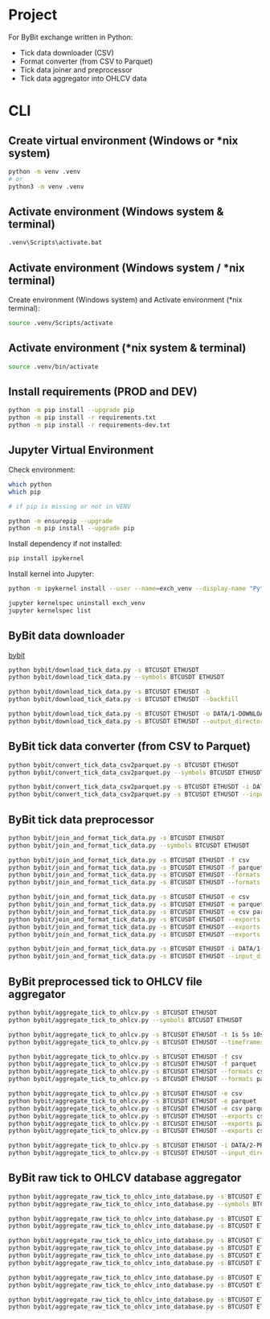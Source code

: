 
# Project

For ByBit exchange written in Python:
* Tick data downloader (CSV)
* Format converter (from CSV to Parquet)
* Tick data joiner and preprocessor
* Tick data aggregator into OHLCV data

# CLI

## Create virtual environment (Windows or *nix system)

```sh
python -m venv .venv
# or
python3 -m venv .venv
```

## Activate environment (Windows system & terminal)

```sh
.venv\Scripts\activate.bat
```

## Activate environment (Windows system / *nix terminal)

Create environment (Windows system) and Activate environment (*nix terminal):
```sh
source .venv/Scripts/activate
```

## Activate environment (*nix system & terminal)

```sh
source .venv/bin/activate
```

## Install requirements (PROD and DEV)

```sh
python -m pip install --upgrade pip
python -m pip install -r requirements.txt
python -m pip install -r requirements-dev.txt
```

## Jupyter Virtual Environment

Check environment:
```sh
which python
which pip

# if pip is missing or not in VENV

python -m ensurepip --upgrade
python -m pip install --upgrade pip
```

Install dependency if not installed:
```sh
pip install ipykernel
```

Install kernel into Jupyter:
```sh
python -m ipykernel install --user --name=exch_venv --display-name "Python (.exch_venv)"

jupyter kernelspec uninstall exch_venv
jupyter kernelspec list
```

## ByBit data downloader

[bybit](https://public.bybit.com/trading)

```sh
python bybit/download_tick_data.py -s BTCUSDT ETHUSDT
python bybit/download_tick_data.py --symbols BTCUSDT ETHUSDT
```

```sh
python bybit/download_tick_data.py -s BTCUSDT ETHUSDT -b
python bybit/download_tick_data.py -s BTCUSDT ETHUSDT --backfill
```

```sh
python bybit/download_tick_data.py -s BTCUSDT ETHUSDT -o DATA/1-DOWNLOADS
python bybit/download_tick_data.py -s BTCUSDT ETHUSDT --output_directory_path DATA/1-DOWNLOADS
```


## ByBit tick data converter (from CSV to Parquet)

```sh
python bybit/convert_tick_data_csv2parquet.py -s BTCUSDT ETHUSDT
python bybit/convert_tick_data_csv2parquet.py --symbols BTCUSDT ETHUSDT
```

```sh
python bybit/convert_tick_data_csv2parquet.py -s BTCUSDT ETHUSDT -i DATA/1-DOWNLOADS -o DATA/2-CONVERTED
python bybit/convert_tick_data_csv2parquet.py -s BTCUSDT ETHUSDT --input_directory_path DATA/1-DOWNLOADS --output_directory_path DATA/2-CONVERTED
```

## ByBit tick data preprocessor

```sh
python bybit/join_and_format_tick_data.py -s BTCUSDT ETHUSDT
python bybit/join_and_format_tick_data.py --symbols BTCUSDT ETHUSDT
```

```sh
python bybit/join_and_format_tick_data.py -s BTCUSDT ETHUSDT -f csv
python bybit/join_and_format_tick_data.py -s BTCUSDT ETHUSDT -f parquet
python bybit/join_and_format_tick_data.py -s BTCUSDT ETHUSDT --formats csv
python bybit/join_and_format_tick_data.py -s BTCUSDT ETHUSDT --formats parquet
```

```sh
python bybit/join_and_format_tick_data.py -s BTCUSDT ETHUSDT -e csv
python bybit/join_and_format_tick_data.py -s BTCUSDT ETHUSDT -e parquet
python bybit/join_and_format_tick_data.py -s BTCUSDT ETHUSDT -e csv parquet
python bybit/join_and_format_tick_data.py -s BTCUSDT ETHUSDT --exports csv
python bybit/join_and_format_tick_data.py -s BTCUSDT ETHUSDT --exports parquet
python bybit/join_and_format_tick_data.py -s BTCUSDT ETHUSDT --exports csv parquet
```

```sh
python bybit/join_and_format_tick_data.py -s BTCUSDT ETHUSDT -i DATA/1-RAW_TICK -o DATA/2-PREPROCESSED
python bybit/join_and_format_tick_data.py -s BTCUSDT ETHUSDT --input_directory_path DATA/1-RAW_TICK --output_directory_path DATA/2-PREPROCESSED
```

## ByBit preprocessed tick to OHLCV file aggregator

```sh
python bybit/aggregate_tick_to_ohlcv.py -s BTCUSDT ETHUSDT
python bybit/aggregate_tick_to_ohlcv.py --symbols BTCUSDT ETHUSDT
```

```sh
python bybit/aggregate_tick_to_ohlcv.py -s BTCUSDT ETHUSDT -t 1s 5s 10s 15s 20s 30s 1m 5m 10m 15m 20m 30m 1h 2h 3h 4h 6h 8h 12h 1d 1w
python bybit/aggregate_tick_to_ohlcv.py -s BTCUSDT ETHUSDT --timeframes 1s 5s 10s 15s 20s 30s 1m 5m 10m 15m 20m 30m 1h 2h 3h 4h 6h 8h 12h 1d 1w
```

```sh
python bybit/aggregate_tick_to_ohlcv.py -s BTCUSDT ETHUSDT -f csv
python bybit/aggregate_tick_to_ohlcv.py -s BTCUSDT ETHUSDT -f parquet
python bybit/aggregate_tick_to_ohlcv.py -s BTCUSDT ETHUSDT --formats csv
python bybit/aggregate_tick_to_ohlcv.py -s BTCUSDT ETHUSDT --formats parquet
```

```sh
python bybit/aggregate_tick_to_ohlcv.py -s BTCUSDT ETHUSDT -e csv
python bybit/aggregate_tick_to_ohlcv.py -s BTCUSDT ETHUSDT -e parquet
python bybit/aggregate_tick_to_ohlcv.py -s BTCUSDT ETHUSDT -e csv parquet
python bybit/aggregate_tick_to_ohlcv.py -s BTCUSDT ETHUSDT --exports csv
python bybit/aggregate_tick_to_ohlcv.py -s BTCUSDT ETHUSDT --exports parquet
python bybit/aggregate_tick_to_ohlcv.py -s BTCUSDT ETHUSDT --exports csv parquet
```

```sh
python bybit/aggregate_tick_to_ohlcv.py -s BTCUSDT ETHUSDT -i DATA/2-PREPROCESSED -o DATA/3-OHLCV
python bybit/aggregate_tick_to_ohlcv.py -s BTCUSDT ETHUSDT --input_directory_path DATA/2-PREPROCESSED --output_directory_path DATA/3-OHLCV
```

## ByBit raw tick to OHLCV database aggregator

```sh
python bybit/aggregate_raw_tick_to_ohlcv_into_database.py -s BTCUSDT ETHUSDT
python bybit/aggregate_raw_tick_to_ohlcv_into_database.py --symbols BTCUSDT ETHUSDT
```

```sh
python bybit/aggregate_raw_tick_to_ohlcv_into_database.py -s BTCUSDT ETHUSDT -t 1s 5s 10s 15s 20s 30s 1m 5m 10m 15m 20m 30m 1h 2h 3h 4h 6h 8h 12h 1d
python bybit/aggregate_raw_tick_to_ohlcv_into_database.py -s BTCUSDT ETHUSDT --timeframes 1s 5s 10s 15s 20s 30s 1m 5m 10m 15m 20m 30m 1h 2h 3h 4h 6h 8h 12h 1d
```

```sh
python bybit/aggregate_raw_tick_to_ohlcv_into_database.py -s BTCUSDT ETHUSDT -f csv
python bybit/aggregate_raw_tick_to_ohlcv_into_database.py -s BTCUSDT ETHUSDT -f parquet
python bybit/aggregate_raw_tick_to_ohlcv_into_database.py -s BTCUSDT ETHUSDT --formats csv
python bybit/aggregate_raw_tick_to_ohlcv_into_database.py -s BTCUSDT ETHUSDT --formats parquet
```

```sh
python bybit/aggregate_raw_tick_to_ohlcv_into_database.py -s BTCUSDT ETHUSDT -b 2022-12-12 -e 2022-12-21
python bybit/aggregate_raw_tick_to_ohlcv_into_database.py -s BTCUSDT ETHUSDT --interval_begin 2022-12-12 --interval_end 2024-12-21
```

```sh
python bybit/aggregate_raw_tick_to_ohlcv_into_database.py -s BTCUSDT ETHUSDT -i DATA/1-RAW_TICK -o DATA/3-OHLCV_DATABASE
python bybit/aggregate_raw_tick_to_ohlcv_into_database.py -s BTCUSDT ETHUSDT --input_directory_path DATA/1-RAW_TICK --output_directory_path DATA/3-OHLCV_DATABASE
```
